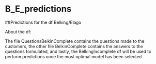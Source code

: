 # B_E_predictions

##Predictions for the df Belking/Elago

About the df:

The file QuestionsBelkinComplete contains the questions made to the customers, the other file BelkinComplete contains the answers to the questions formulated, and lastly, the BelkingIncomplete df will be used to perform predictions once the most optimal model has been selected.